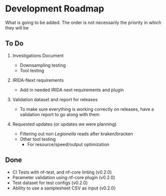 # Development Roadmap
What is going to be added. The order is not necessarily the priority in which they will be

## To Do

1. Investigations Document
    - Downsampling testing
    - Tool testing

2. IRIDA-Next requirements
    - Add in needed IRIDA next requirements and plugin

3. Validation dataset and report for releases
    - To make sure everything is working correctly on releases, have a validation report to go along with them

4. Requested updates (or updates we were planning)
    - Filtering out non *Legionella* reads after kraken/bracken
    - Other tool testing
        - For resource/speed/output optimization

## Done

- CI Tests with nf-test, and nf-core linting (v0.2.0)
- Parameter validation using nf-core plugin (v0.2.0)
- Test dataset for test configs (v0.2.0)
- Ability to use a samplesheet CSV as input (v0.2.0)
